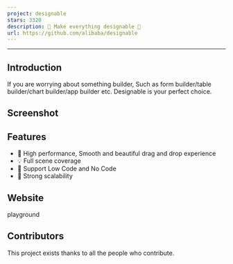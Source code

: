 ```yaml
---
project: designable
stars: 3320
description: 🧩 Make everything designable 🧩 
url: https://github.com/alibaba/designable
---
```


* * *

Introduction
------------

If you are worrying about something builder, Such as form builder/table builder/chart builder/app builder etc. Designable is your perfect choice.

Screenshot
----------

Features
--------

-   🚀 High performance, Smooth and beautiful drag and drop experience
-   💡 Full scene coverage
-   🎨 Support Low Code and No Code
-   🏅 Strong scalability

Website
-------

playground

Contributors
------------

This project exists thanks to all the people who contribute.
